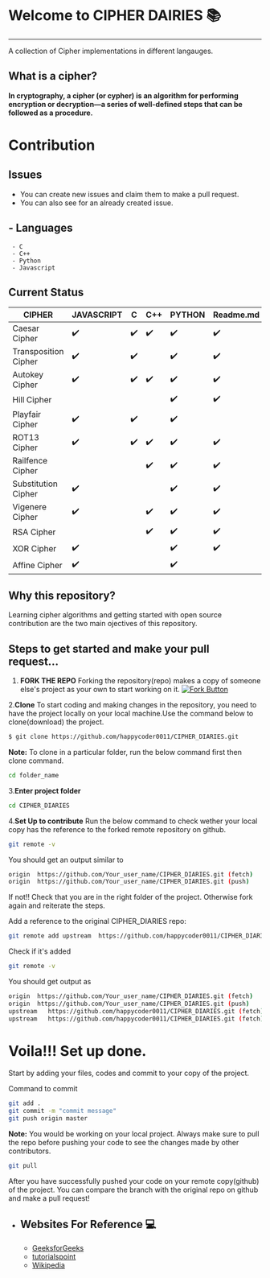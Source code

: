 # Welcome to  CIPHER DAIRIES :books:
***
A collection of Cipher implementations in different langauges.

## What is a cipher?
**In cryptography, a cipher (or cypher) is an algorithm for performing encryption or decryption—a series of well-defined steps that can be followed as a procedure.**


# Contribution

## Issues
- You can create new issues and claim them to make a pull request.
- You can also see for an already created issue.

## - Languages
     - C
     - C++
     - Python
     - Javascript
     
## Current Status

| CIPHER | JAVASCRIPT | C | C++ | PYTHON |  Readme.md |
| --------------- | --------------- | --------------- | --------------- | --------------- | --------------- |
| Caesar Cipher |  :heavy_check_mark:   |  :heavy_check_mark: |  :heavy_check_mark: | :heavy_check_mark:  | :heavy_check_mark: |
| Transposition Cipher | :heavy_check_mark:  | :heavy_check_mark: | &nbsp; | :heavy_check_mark:  | :heavy_check_mark: |
| Autokey Cipher | :heavy_check_mark:  |  :heavy_check_mark: | :heavy_check_mark:  | :heavy_check_mark:  | :heavy_check_mark: |
| Hill Cipher | &nbsp;  | &nbsp; | &nbsp; |  :heavy_check_mark:| :heavy_check_mark:|
| Playfair Cipher | :heavy_check_mark:   | :heavy_check_mark: | &nbsp; | :heavy_check_mark:  |&nbsp; |
| ROT13 Cipher |  :heavy_check_mark:   | :heavy_check_mark:  | :heavy_check_mark: | :heavy_check_mark: |:heavy_check_mark:  |
| Railfence Cipher |&nbsp; | &nbsp; |  :heavy_check_mark:     |   :heavy_check_mark:    |  :heavy_check_mark:    |
| Substitution Cipher | :heavy_check_mark:   | &nbsp; | &nbsp; |:heavy_check_mark:   |:heavy_check_mark:  |
| Vigenere Cipher |  :heavy_check_mark:   | &nbsp; | :heavy_check_mark: |  :heavy_check_mark:  |  :heavy_check_mark: |
| RSA Cipher | &nbsp;  | &nbsp; |  :heavy_check_mark: |  :heavy_check_mark:  | :heavy_check_mark:|
| XOR Cipher | :heavy_check_mark:  | &nbsp; |  &nbsp;|  :heavy_check_mark:  | :heavy_check_mark: |
| Affine Cipher |  :heavy_check_mark:   | &nbsp; | &nbsp; |  :heavy_check_mark:  |  &nbsp; |


## Why this repository?
Learning cipher algorithms and getting started with open source contribution are the two main ojectives of this repository.

## Steps to get started and make your pull request...
1. **FORK THE REPO**
Forking the repository(repo) makes a copy of someone else's project as your own to start working on it.
 [![Fork Button](https://help.github.com/assets/images/help/repository/fork_button.jpg)](https://github.com/happycoder0011/CIPHER_DIARIES/tree/master)

2.**Clone**
To start coding and making changes in the repository, you need to have the project locally on your local machine.Use the command below to clone(download) the project.
```sh
$ git clone https://github.com/happycoder0011/CIPHER_DIARIES.git
```
**Note:** To clone in a particular folder, run the below command first then clone command.
```sh
cd folder_name
```
3.**Enter project folder**
```sh
cd CIPHER_DIARIES
```
4.**Set Up to contribute**
Run the below command to check wether your local copy has the reference to the forked remote repository on github.
```sh
git remote -v 
```

You should get an output similar to 
```sh
origin  https://github.com/Your_user_name/CIPHER_DIARIES.git (fetch)
origin  https://github.com/Your_user_name/CIPHER_DIARIES.git (push)
```

If not!! Check that you are in the right folder of the project. Otherwise fork again and reiterate the steps.

Add a reference to the original CIPHER_DIARIES repo:
```sh
git remote add upstream  https://github.com/happycoder0011/CIPHER_DIARIES.git
```

Check if it's added 
```sh
git remote -v
```

You should get output as
```sh
origin  https://github.com/Your_user_name/CIPHER_DIARIES.git (fetch)
origin  https://github.com/Your_user_name/CIPHER_DIARIES.git (push)
upstream   https://github.com/happycoder0011/CIPHER_DIARIES.git (fetch)
upstream   https://github.com/happycoder0011/CIPHER_DIARIES.git (fetch)
```

# Voila!!! Set up done.

Start by adding your files, codes and commit to your copy of the project.

Command to commit
```sh
git add .
git commit -m "commit message"
git push origin master
```

**Note:** You would be working on your local project. Always make sure to pull the repo before pushing your code to see the changes made by other contributors.
```sh
git pull
```

After you have successfully pushed your code on your remote copy(github) of the project. You can compare the branch with the original repo on github and make a pull request!







- ## Websites For Reference :computer:
    - [GeeksforGeeks](http://www.geeksforgeeks.org) 
    - [tutorialspoint](http://www.tutorialspoint.com)
    - [Wikipedia](https://en.wikipedia.org)












